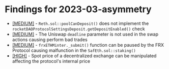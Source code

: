 # Findings for 2023-03-asymmetry 

- [[MEDIUM]]([MEDIUM]-1646610675/README.md) - ```Reth.sol::poolCanDeposit()``` does not implement the ```rocketDAOProtocolSettingsDeposit.getDepositEnabled()``` check
- [[MEDIUM]]([MEDIUM]-1644587378/README.md) - The Uniswap ```deadline``` parameter is not used in the swap actions causing perform bad trades
- [[MEDIUM]]([MEDIUM]-1646654110/README.md) - ```frxETHMinter._submit()``` function can be paused by the FRX Protocol causing malfunction in the ```SafEth.sol::staking()```
- [[HIGH]]([HIGH]-1644687200/README.md) - Spot price of a decentralized exchange can be manipulated affecting the protocol's internal price
